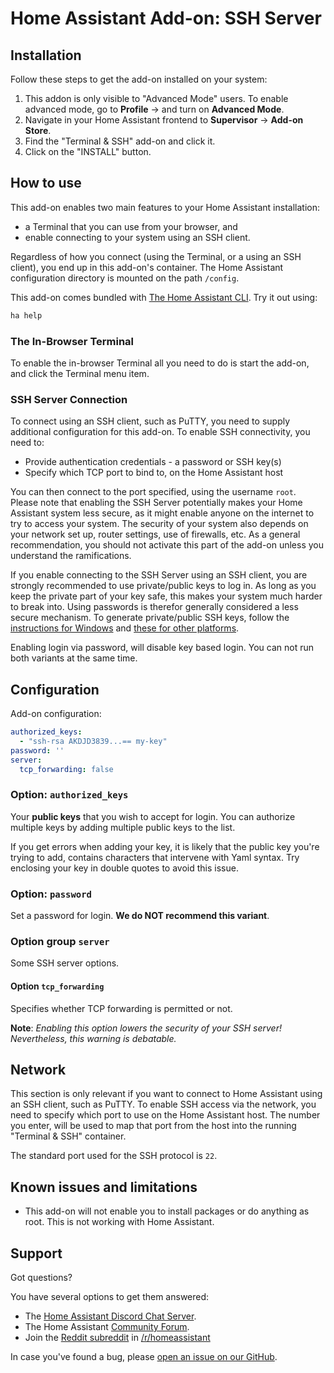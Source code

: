 # Home Assistant Add-on: SSH Server

## Installation

Follow these steps to get the add-on installed on your system:

1. This addon is only visible to "Advanced Mode" users. To enable advanced mode, go to **Profile** -> and turn on **Advanced Mode**.
2. Navigate in your Home Assistant frontend to **Supervisor** -> **Add-on Store**.
3. Find the "Terminal & SSH" add-on and click it.
4. Click on the "INSTALL" button.


## How to use

This add-on enables two main features to your Home Assistant installation:
- a Terminal that you can use from your browser, and
- enable connecting to your system using an SSH client.

Regardless of how you connect (using the Terminal, or a using an SSH client), you end up in this add-on's container. The Home Assistant configuration 
directory is mounted on the path `/config`.

This add-on comes bundled with [The Home Assistant CLI](https://www.home-assistant.io/hassio/commandline/). Try it out using:

```bash
ha help
```


### The In-Browser Terminal

To enable the in-browser Terminal all you need to do is start the add-on, and click the Terminal menu item.

### SSH Server Connection

To connect using an SSH client, such as PuTTY, you need to supply additional configuration for this add-on. To enable SSH connectivity, you need to:

- Provide authentication credentials - a password or SSH key(s)
- Specify which TCP port to bind to, on the Home Assistant host

You can then connect to the port specified, using the username `root`. Please note that enabling the SSH Server potentially makes your Home Assistant system less secure, as it might enable anyone on the internet to try to access your system. The security of your system also depends on your network set up, router settings, use of firewalls, etc. As a general recommendation, you should not activate this part of the add-on unless you understand the ramifications.

If you enable connecting to the SSH Server using an SSH client, you are strongly recommended to use private/public keys to log in. As long as you keep the private part of your key safe, this makes your system much harder to break into. Using passwords is therefor generally considered a less secure mechanism. To generate private/public SSH keys, follow the [instructions for Windows][keygen-windows] and [these for other platforms][keygen].

Enabling login via password, will disable key based login. You can not run both variants at the same time.


## Configuration

Add-on configuration:

```yaml
authorized_keys:
  - "ssh-rsa AKDJD3839...== my-key"
password: ''
server:
  tcp_forwarding: false
```

### Option: `authorized_keys`

Your **public keys** that you wish to accept for login. You can authorize multiple keys by adding multiple public keys to the list.

If you get errors when adding your key, it is likely that the public key you're trying to add, contains characters that intervene with Yaml syntax. Try enclosing your key in double quotes to avoid this issue.

### Option: `password`

Set a password for login. **We do NOT recommend this variant**.

### Option group  `server`

Some SSH server options.

#### Option `tcp_forwarding`

Specifies whether TCP forwarding is permitted or not.

**Note**: _Enabling this option lowers the security of your SSH server! Nevertheless, this warning is debatable._


## Network

This section is only relevant if you want to connect to Home Assistant using an SSH client, such as PuTTY. To enable SSH access via the network, you need to specify which port to use on the Home Assistant host. The number you enter, will be used to map that port from the host into the running "Terminal & SSH" container.

The standard port used for the SSH protocol is `22`.


## Known issues and limitations

- This add-on will not enable you to install packages or do anything as root.
  This is not working with Home Assistant.


## Support

Got questions?

You have several options to get them answered:

- The [Home Assistant Discord Chat Server][discord].
- The Home Assistant [Community Forum][forum].
- Join the [Reddit subreddit][reddit] in [/r/homeassistant][reddit]

In case you've found a bug, please [open an issue on our GitHub][issue].

[discord]: https://discord.gg/c5DvZ4e
[forum]: https://community.home-assistant.io
[issue]: https://github.com/home-assistant/hassio-addons/issues
[keygen-windows]: https://www.digitalocean.com/community/tutorials/how-to-create-ssh-keys-with-putty-to-connect-to-a-vps
[keygen]: https://help.github.com/articles/generating-a-new-ssh-key-and-adding-it-to-the-ssh-agent/
[reddit]: https://reddit.com/r/homeassistant

